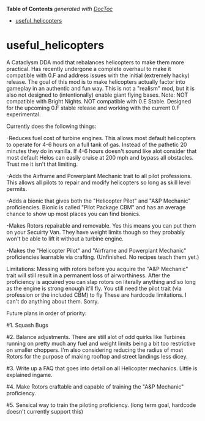 <!-- START doctoc generated TOC please keep comment here to allow auto update -->
<!-- DON'T EDIT THIS SECTION, INSTEAD RE-RUN doctoc TO UPDATE -->
**Table of Contents**  *generated with [DocToc](https://github.com/thlorenz/doctoc)*

- [useful_helicopters](#useful_helicopters)

<!-- END doctoc generated TOC please keep comment here to allow auto update -->

# useful_helicopters
A Cataclysm DDA mod that rebalances helicopters to make them more practical. Has recently undergone a complete overhaul to make it compatible with 0.F and address issues with the initial (extremely hacky) release. The goal of this mod is to make helicopters actually factor into gameplay in an authentic and fun way. This is not a "realism" mod, but it is also not designed to (intentionally) enable giant flying bases. Note: NOT compatible with Bright Nights. NOT compatible with 0.E Stable. Designed for the upcoming 0.F stable release and working with the current 0.F experimental.

Currently does the following things:

-Reduces fuel cost of turbine engines. This allows most default helicopters to operate for 4-6 hours on a full tank of gas. Instead of the pathetic 20 minutes they do in vanilla. If 4-6 hours doesn't sound like alot consider that most default Helos can easily cruise at 200 mph and bypass all obstacles. Trust me it isn't that limiting.

-Adds the Airframe and Powerplant Mechanic trait to all pilot professions. This allows all pilots to repair and modify helicopters so long as skill level permits.

-Adds a bionic that gives both the "Helicopter Pilot" and "A&P Mechanic" proficiencies. Bionic is called "Pilot Package CBM" and has an average chance to show up most places you can find bionics.

-Makes Rotors repairable and removable. Yes this means you can put them on your Secuirty Van. They have weight limits though so they probably won't be able to lift it without a turbine engine.

-Makes the "Helicopter Pilot" and "Airframe and Powerplant Mechanic" proficiencies learnable via crafting. (Unfinished. No recipes teach them yet.)

Limitations:
Messing with rotors before you acquire the "A&P Mechanic" trait will still result in a permanent loss of airworthiness. After the proficiency is aqcuired you can slap rotors on literally anything and so long as the engine is strong enough it'll fly.
You still need the pilot trait (via profession or the included CBM) to fly
These are hardcode limitations. I can't do anything about them. Sorry.


Future plans in order of priority:

#1. Squash Bugs

#2. Balance adjustments. There are still alot of odd quirks like Turbines running on pretty much any fuel and weight limits being a bit too restrictive on smaller choppers. I'm also considering reducing the radius of most Rotors for the purpose of making rooftop and street landings less dicey.

#3. Write up a FAQ that goes into detail on all Helicopter mechanics. Little is explained ingame.

#4. Make Rotors craftable and capable of training the "A&P Mechanic" proficiency.

#5. Sensical way to train the piloting proficiency. (long term goal, hardcode doesn't currently support this)
